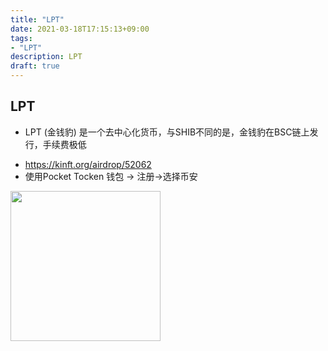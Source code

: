 ```yaml
---
title: "LPT"
date: 2021-03-18T17:15:13+09:00
tags: 
- "LPT"
description: LPT
draft: true
---
```


## LPT

- LPT (金钱豹) 是一个去中心化货币，与SHIB不同的是，金钱豹在BSC链上发行，手续费极低

<!--more-->

- https://kinft.org/airdrop/52062
- 使用Pocket Tocken 钱包 -> 注册->选择币安
<img src="https://cdn.jsdelivr.net/gh/yubaoliu/assets@image/image-20210515161327761.png" width="240px" />


